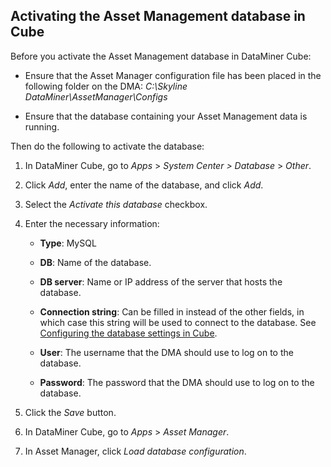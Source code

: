 ## Activating the Asset Management database in Cube

Before you activate the Asset Management database in DataMiner Cube:

- Ensure that the Asset Manager configuration file has been placed in the following folder on the DMA: *C:\\Skyline DataMiner\\AssetManager\\Configs*

- Ensure that the database containing your Asset Management data is running.

Then do the following to activate the database:

1. In DataMiner Cube, go to *Apps* > *System Center \>* *Database* > *Other*.

2. Click *Add*, enter the name of the database, and click *Add*.

3. Select the *Activate this database* checkbox.

4. Enter the necessary information:

    - **Type**: MySQL

    - **DB**: Name of the database.

    - **DB server**: Name or IP address of the server that hosts the database.

    - **Connection string**: Can be filled in instead of the other fields, in which case this string will be used to connect to the database. See [Configuring the database settings in Cube](../../part_3/databases/Configuring_the_database_settings_in_Cube.md).

    - **User**: The username that the DMA should use to log on to the database.

    - **Password**: The password that the DMA should use to log on to the database.

5. Click the *Save* button.

6. In DataMiner Cube, go to *Apps* > *Asset Manager*.

7. In Asset Manager, click *Load database configuration*.
